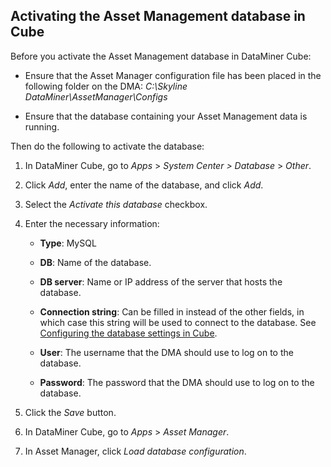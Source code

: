 ## Activating the Asset Management database in Cube

Before you activate the Asset Management database in DataMiner Cube:

- Ensure that the Asset Manager configuration file has been placed in the following folder on the DMA: *C:\\Skyline DataMiner\\AssetManager\\Configs*

- Ensure that the database containing your Asset Management data is running.

Then do the following to activate the database:

1. In DataMiner Cube, go to *Apps* > *System Center \>* *Database* > *Other*.

2. Click *Add*, enter the name of the database, and click *Add*.

3. Select the *Activate this database* checkbox.

4. Enter the necessary information:

    - **Type**: MySQL

    - **DB**: Name of the database.

    - **DB server**: Name or IP address of the server that hosts the database.

    - **Connection string**: Can be filled in instead of the other fields, in which case this string will be used to connect to the database. See [Configuring the database settings in Cube](../../part_3/databases/Configuring_the_database_settings_in_Cube.md).

    - **User**: The username that the DMA should use to log on to the database.

    - **Password**: The password that the DMA should use to log on to the database.

5. Click the *Save* button.

6. In DataMiner Cube, go to *Apps* > *Asset Manager*.

7. In Asset Manager, click *Load database configuration*.
